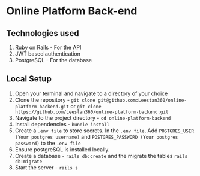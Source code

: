 # Online Platform Back-end

## Technologies used
1. Ruby on Rails - For the API
2. JWT based authentication
3. PostgreSQL - For the database

## Local Setup
1. Open your terminal and navigate to a directory of your choice
2. Clone the repository - `git clone git@github.com:Leestan360/online-platform-backend.git` or `git clone https://github.com/Leestan360/online-platform-backend.git`
3. Navigate to the project directory - `cd online-platform-backend`
4. Install dependencies - `bundle install`
5. Create a `.env file` to store secrets. In the `.env file`, Add `POSTGRES_USER (Your postgres username)` and `POSTGRES_PASSWORD (Your postgres password)` to the `.env file`
6. Ensure postgreSQL is installed locally. 
7. Create a database - `rails db:create` and the migrate the tables `rails db:migrate`
8. Start the server - `rails s`

